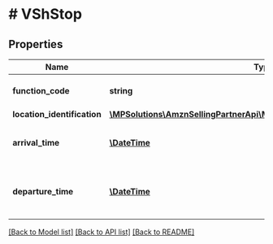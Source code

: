 # # VShStop

## Properties

Name | Type | Description | Notes
------------ | ------------- | ------------- | -------------
**function_code** | **string** | Provide the function code. |
**location_identification** | [**\MPSolutions\AmznSellingPartnerApi\Models\VendorShipments\VShLocation**](VShLocation.md) |  | [optional]
**arrival_time** | [**\DateTime**](\DateTime.md) | Date and time of the arrival of the cargo. | [optional]
**departure_time** | [**\DateTime**](\DateTime.md) | Date and time of the departure of the cargo. | [optional]

[[Back to Model list]](../../README.md#models) [[Back to API list]](../../README.md#endpoints) [[Back to README]](../../README.md)
